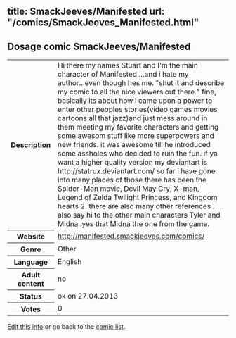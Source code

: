 title: SmackJeeves/Manifested
url: "/comics/SmackJeeves_Manifested.html"
---
Dosage comic SmackJeeves/Manifested
-----------------------------------------

<p id="msg"></p>
<script type="text/javascript">
if (window.location.search === '?edit_info_mail=sent_ok') {
  var elem = document.getElementById("msg");
  elem.innerHTML = 'Edited information sucessfully sent.';
  elem.className = 'ok';
}
</script>
<table class="comicinfo">
<tr>
<th>Description</th><td>Hi there my names Stuart and I'm the main character of Manifested ...and i hate my author...even though hes me. &quot;shut it and describe my comic to all the nice viewers out there.&quot; fine, basically its about how i came upon a power to enter other peoples stories(video games movies cartoons all that jazz)and just mess around in them meeting my favorite characters and getting some awesom stuff like more superpowers and new friends. it was awesome till he introduced some assholes who decided to ruin the fun. if ya want a higher quality version my deviantart is http://statrux.deviantart.com/ so far i have gone into many places of those there has been the Spider-Man movie, Devil May Cry, X-man, Legend of Zelda Twilight Princess, and Kingdom hearts 2. there are also many other references . also say hi to the other main characters Tyler and Midna..yes that Midna the one from the game.</td>
</tr>
<tr>
<th>Website</th><td><a href="http://manifested.smackjeeves.com/comics/">http://manifested.smackjeeves.com/comics/</a></td>
</tr>
<tr>
<th>Genre</th><td>Other</td>
</tr>
<tr>
<th>Language</th><td>English</td>
</tr>
<tr>
<th>Adult content</th><td>no</td>
</tr>
<tr>
<th>Status</th><td>ok on 27.04.2013</td>
</tr>
<tr>
<th>Votes</th><td>0</td>
</tr>
</table>

[Edit this info](SmackJeeves_Manifested_edit.html) or go back to the [comic list](../comic-index.html).
